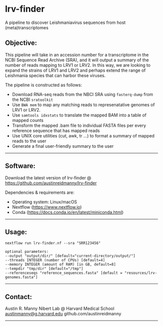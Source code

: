 # lrv-finder
A pipeline to discover Leishmaniavirus sequences from host (meta)transcriptomes

## Objective:

This pipeline will take in an accession number for a transcriptome in the NCBI Sequence Read Archive (SRA), and it will output a summary of the number of reads mapping to LRV1 or LRV2. In this way, we are looking to expand the strains of LRV1 and LRV2 and perhaps extend the range of Leishmania species that can harbor these viruses.

The pipeline is constructed as follows:
  - Download RNA-seq reads from the NBCI SRA using `fasterq-dump` from the NCBI `sratoolkit`
  - Use `BWA mem` to map any matching reads to represenatative genomes of LRV1 or LRV2.
  - Use `samtools idxstats` to translate the mapped BAM into a table of mapped counts
  - Transform the mapped .bam file to individual FASTA files per every reference sequence that has mapped reads
  - Use UNIX core utilities (cut, awk, tr ...) to format a summary of mapped reads to the user
  - Generate a final user-friendly summary to the user

------------------------------------------------------------------------------------------------

## Software:

Download the latest version of lrv-finder @ https://github.com/austinreidmanny/lrv-finder

Dependencies & requirements are:
  * Operating system: Linux/macOS
  * Nextflow (https://www.nextflow.io)
  * Conda (https://docs.conda.io/en/latest/miniconda.html)

------------------------------------------------------------------------------------------------

## Usage:

```
nextflow run lrv-finder.nf --sra "SRR123456"

optional parameters:
--output "output/dir/" [default="current-directory/output/"]
--threads INTEGER (number of CPUs) [default=4]
--memory INTEGER (amount of RAM) [in GB, default=8]
--tempdir "tmp/dir" [default="/tmp"]
--referenceseqs "reference_sequences.fasta" [default = "resources/lrv-genomes.fasta"]
```

------------------------------------------------------------------------------------------------

## Contact:

Austin R. Manny
Nibert Lab @ Harvard Medical School
austinmanny@g.harvard.edu
github.com/austinreidmanny

------------------------------------------------------------------------------------------------
